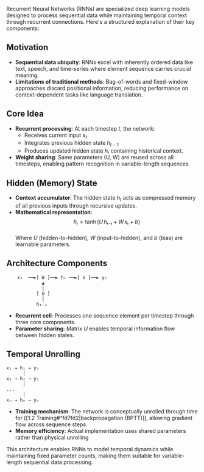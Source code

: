 Recurrent Neural Networks (RNNs) are specialized deep learning models designed to process sequential data while maintaining temporal context through recurrent connections. Here's a structured explanation of their key components:

## Motivation  
- **Sequential data ubiquity**: RNNs excel with inherently ordered data like text, speech, and time-series where element sequence carries crucial meaning. 
- **Limitations of traditional methods**: Bag-of-words and fixed-window approaches discard positional information, reducing performance on context-dependent tasks like language translation.

## Core Idea  
- **Recurrent processing**: At each timestep $t$, the network:  
  - Receives current input $x_t$  
  - Integrates previous hidden state $h_{t-1}$  
  - Produces updated hidden state *hₜ* containing historical context.  
- **Weight sharing**: Same parameters (U, W) are reused across all timesteps, enabling pattern recognition in variable-length sequences.  

## Hidden (Memory) State  
- **Context accumulator**: The hidden state $h_t$ acts as compressed memory of all previous inputs through recursive updates.  
- **Mathematical representation**:  
  $$
    hₜ = \tanh\bigl(U\,hₜ₋₁ \;+\; W\,xₜ \;+\; b\bigr)
  $$  
  Where *U* (hidden-to-hidden), *W* (input-to-hidden), and *b* (bias) are learnable parameters.  

## Architecture Components  
```
    xₜ  ──►[ W ]──► hₜ ──►[ V ]──► yₜ
             ▲
             │
           [ U ]
             │
           hₜ₋₁
```
- **Recurrent cell**: Processes one sequence element per timestep through three core components.
- **Parameter sharing**: Matrix *U* enables temporal information flow between hidden states.  

## Temporal Unrolling  
```
x₁ → h₁ → y₁
      │
x₂ → h₂ → y₂
      │
...  
      │
xₙ → hₙ → yₙ
```
- **Training mechanism**: The network is conceptually unrolled through time for [[1.2 Training#^fd7fd2|backpropagation (BPTT)]], allowing gradient flow across sequence steps.
- **Memory efficiency**: Actual implementation uses shared parameters rather than physical unrolling 

This architecture enables RNNs to model temporal dynamics while maintaining fixed parameter counts, making them suitable for variable-length sequential data processing.